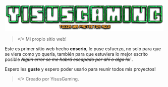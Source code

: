 ![YisusGaming website!](./assets/imgs/YisusGaming.png)

> *<!>* Mi propio sitio web!

Este es primer sitio web hecho **enserio**, le puse esfuerzo, no solo para que se viera como yo quería, también para que estuviera lo mejor escrito posible *~~Algún error se me habrá escapado por ahí o algo lol~~* .

Espero les **guste** y espero poder usarlo para reunir todos mis proyectos!

> *<!>* Creado por YisusGaming.